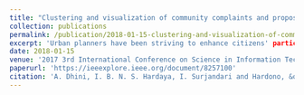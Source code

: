 ```yaml
---
title: "Clustering and visualization of community complaints and proposals using text mining and geographic information system"
collection: publications
permalink: /publication/2018-01-15-clustering-and-visualization-of-community-complaints-and-proposals-using-text-mining-and-geographic-information-system
excerpt: 'Urban planners have been striving to enhance citizens' participation in urban planning processes. In Indonesia, the Government of Jakarta developed an e-participation tool called e-Musrenbang to directly involve public in submitting complaints and proposals. However, there was no systematic method used by the Government to analyze and map a lot of complaints and proposals data. The big number of complaints and proposals requires data mining approach to automating the process of extracting knowledge from the data set. This study aimed to perform text clustering to obtain the specific topics of community reports and to visualize the intensity of each topic in the urban area. This study is a subsequent stage of research, after urban problem classification. The results of text clustering showed that majority of public complaints and proposals are associated with drainage and roadwork. This research showed the spread of public reports intensity in the urban area by visualizing the text clustering results using Geographic Information System.'
date: 2018-01-15
venue: '2017 3rd International Conference on Science in Information Technology (ICSITech)'
paperurl: 'https://ieeexplore.ieee.org/document/8257100'
citation: 'A. Dhini, I. B. N. S. Hardaya, I. Surjandari and Hardono, &quot;Clustering and visualization of community complaints and proposals using text mining and geographic information system,&quot; 2017, <i>2017 3rd International Conference on Science in Information Technology (ICSITech)</i>. pp. 132-137, doi: 10.1109/ICSITech.2017.8257098.'
---
```

